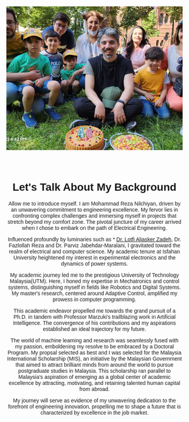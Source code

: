 
<html lang="en">
<head>
<meta charset="UTF-8">
<meta name="viewport" content="width=device-width, initial-scale=1.0">
<title>Your GitHub Page</title>
<style>
  body {
    margin: 0;
    padding: 0;
    font-family: Arial, sans-serif;
  }
  .header {
    text-align: center;
    padding: 20px;
  }
  .header img {
    width: 25cm;
    height: 10cm;
    object-fit: cover;
  }
  .content {
    text-align: center;
    padding: 20px;
  }
</style>
</head>
<body>
  <div class="header">
    <img src="/assets/Birthday.jpg" alt="Your Image">
  </div>
  <div class="content">
    <h1>Let's Talk About My Background</h1>
    <p> Allow me to introduce myself. I am Mohammad Reza Nilchiyan, driven by an unwavering commitment to engineering excellence. My fervor lies in confronting complex challenges and immersing myself in projects that stretch beyond my comfort zone. The pivotal juncture of my career arrived when I chose to embark on the path of Electrical Engineering.

Influenced profoundly by luminaries such as * [Dr. Lotfi Aliasker Zadeh](https://en.wikipedia.org/wiki/Lotfi_A._Zadeh), Dr. Fazlollah Reza and Dr. Parviz Jabehdar-Maralani, I gravitated toward the realm of electrical and computer science. My academic tenure at Isfahan University heightened my interest in experimental electronics and the dynamics of power systems.

My academic journey led me to the prestigious University of Technology Malaysia(UTM). Here, I honed my expertise in Mechatronics and control systems, distinguishing myself in fields like Robotics and Digital Systems. My master's research, centered around Adaptive Control, amplified my prowess in computer programming.

This academic endeavor propelled me towards the grand pursuit of a Ph.D. in tandem with Professor Marzuki's trailblazing work in Artificial Intelligence. The convergence of his contributions and my aspirations established an ideal trajectory for my future.

The world of machine learning and research was seamlessly fused with my passion, emboldening my resolve to be embraced by a Doctoral Program. My propsal selected as best and I was selected for the Malaysia International Scholarship (MIS), an initiative by the Malaysian Government that aimed to attract brilliant minds from around the world to pursue postgraduate studies in Malaysia. This scholarship ran parallel to Malaysia's aspiration of emerging as a global center of academic excellence by attracting, motivating, and retaining talented human capital from abroad.

My journey will serve as evidence of my unwavering dedication to the forefront of engineering innovation, propelling me to shape a future that is characterized by excellence in the job market.</p>
  </div>
</body>
</html>
